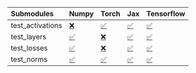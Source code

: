 | Submodules       | Numpy                                                                                                                           | Torch                                                                                                                           | Jax                                                                                                                             | Tensorflow                                                                                                                      |
|:-----------------|:--------------------------------------------------------------------------------------------------------------------------------|:--------------------------------------------------------------------------------------------------------------------------------|:--------------------------------------------------------------------------------------------------------------------------------|:--------------------------------------------------------------------------------------------------------------------------------|
| test_activations | <a href="https://github.com/unifyai/ivy/runs/8084148135?check_suite_focus=true" rel="noopener noreferrer" target="_blank">❌</a> | <a href="https://github.com/unifyai/ivy/runs/8084148386?check_suite_focus=true" rel="noopener noreferrer" target="_blank">✅</a> | <a href="https://github.com/unifyai/ivy/runs/8084148618?check_suite_focus=true" rel="noopener noreferrer" target="_blank">✅</a> | <a href="https://github.com/unifyai/ivy/runs/8084148838?check_suite_focus=true" rel="noopener noreferrer" target="_blank">✅</a> |
| test_layers      | <a href="https://github.com/unifyai/ivy/runs/8084148201?check_suite_focus=true" rel="noopener noreferrer" target="_blank">✅</a> | <a href="https://github.com/unifyai/ivy/runs/8084148447?check_suite_focus=true" rel="noopener noreferrer" target="_blank">❌</a> | <a href="https://github.com/unifyai/ivy/runs/8084148667?check_suite_focus=true" rel="noopener noreferrer" target="_blank">✅</a> | <a href="https://github.com/unifyai/ivy/runs/8084148889?check_suite_focus=true" rel="noopener noreferrer" target="_blank">✅</a> |
| test_losses      | <a href="https://github.com/unifyai/ivy/runs/8084148260?check_suite_focus=true" rel="noopener noreferrer" target="_blank">✅</a> | <a href="https://github.com/unifyai/ivy/runs/8084148517?check_suite_focus=true" rel="noopener noreferrer" target="_blank">❌</a> | <a href="https://github.com/unifyai/ivy/runs/8084148716?check_suite_focus=true" rel="noopener noreferrer" target="_blank">✅</a> | <a href="https://github.com/unifyai/ivy/runs/8084148935?check_suite_focus=true" rel="noopener noreferrer" target="_blank">✅</a> |
| test_norms       | <a href="https://github.com/unifyai/ivy/runs/8084148335?check_suite_focus=true" rel="noopener noreferrer" target="_blank">✅</a> | <a href="https://github.com/unifyai/ivy/runs/8084148581?check_suite_focus=true" rel="noopener noreferrer" target="_blank">✅</a> | <a href="https://github.com/unifyai/ivy/runs/8084148782?check_suite_focus=true" rel="noopener noreferrer" target="_blank">✅</a> | <a href="https://github.com/unifyai/ivy/runs/8084148985?check_suite_focus=true" rel="noopener noreferrer" target="_blank">✅</a> |